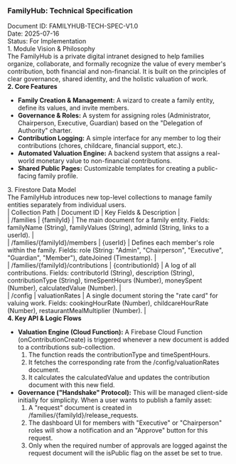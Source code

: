 ### FamilyHub: Technical Specification

Document ID: FAMILYHUB-TECH-SPEC-V1.0  
Date: 2025-07-16  
Status: For Implementation  
1\. Module Vision & Philosophy  
The FamilyHub is a private digital intranet designed to help families organize, collaborate, and formally recognize the value of every member's contribution, both financial and non-financial. It is built on the principles of clear governance, shared identity, and the holistic valuation of work.  
**2\. Core Features**

* **Family Creation & Management:** A wizard to create a family entity, define its values, and invite members.  
* **Governance & Roles:** A system for assigning roles (Administrator, Chairperson, Executive, Guardian) based on the "Delegation of Authority" charter.  
* **Contribution Logging:** A simple interface for any member to log their contributions (chores, childcare, financial support, etc.).  
* **Automated Valuation Engine:** A backend system that assigns a real-world monetary value to non-financial contributions.  
* **Shared Public Pages:** Customizable templates for creating a public-facing family profile.

3\. Firestore Data Model  
The FamilyHub introduces new top-level collections to manage family entities separately from individual users.  
| Collection Path | Document ID | Key Fields & Description |  
| /families | {familyId} | The main document for a family entity. Fields: familyName (String), familyValues (String), adminId (String, links to a userId). |  
| /families/{familyId}/members | {userId} | Defines each member's role within the family. Fields: role (String: "Admin", "Chairperson", "Executive", "Guardian", "Member"), dateJoined (Timestamp). |  
| /families/{familyId}/contributions | {contributionId} | A log of all contributions. Fields: contributorId (String), description (String), contributionType (String), timeSpentHours (Number), moneySpent (Number), calculatedValue (Number). |  
| /config | valuationRates | A single document storing the "rate card" for valuing work. Fields: cookingHourRate (Number), childcareHourRate (Number), restaurantMealMultiplier (Number). |  
**4\. Key API & Logic Flows**

* **Valuation Engine (Cloud Function):** A Firebase Cloud Function (onContributionCreate) is triggered whenever a new document is added to a contributions sub-collection.  
  1. The function reads the contributionType and timeSpentHours.  
  2. It fetches the corresponding rate from the /config/valuationRates document.  
  3. It calculates the calculatedValue and updates the contribution document with this new field.  
* **Governance ("Handshake" Protocol):** This will be managed client-side initially for simplicity. When a user wants to publish a family asset:  
  1. A "request" document is created in /families/{familyId}/release\_requests.  
  2. The dashboard UI for members with "Executive" or "Chairperson" roles will show a notification and an "Approve" button for this request.  
  3. Only when the required number of approvals are logged against the request document will the isPublic flag on the asset be set to true.